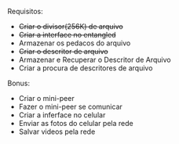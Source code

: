 Requisitos:

 * <del>Criar o divisor(256K) de arquivo</del>
 * <del>Criar a interface no entangled</del>
 * Armazenar os pedacos do arquivo
 * <del>Criar o descritor de arquivo</del>
 * Armazenar e Recuperar o Descritor de Arquivo
 * Criar a procura de descritores de arquivo

Bonus:

 * Criar o mini-peer
 * Fazer o mini-peer se comunicar
 * Criar a inferface no celular
 * Enviar as fotos do celular pela rede
 * Salvar videos pela rede